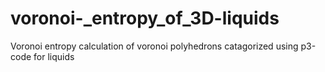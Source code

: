 # voronoi-_entropy_of_3D-liquids
Voronoi entropy calculation of voronoi polyhedrons catagorized using p3-code for liquids
